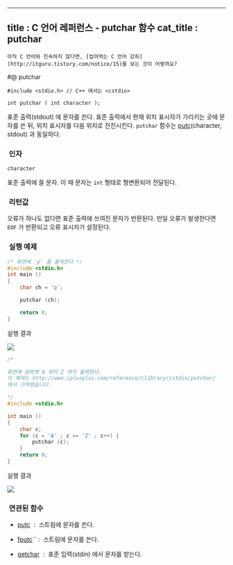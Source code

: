 ----------------
title : C 언어 레퍼런스 - putchar 함수
cat_title :  putchar
--------------



```warning
아직 C 언어와 친숙하지 않다면, [씹어먹는 C 언어 강좌](http://itguru.tistory.com/notice/15)를 보는 것이 어떻까요?

```

#@ putchar

```info
#include <stdio.h> // C++ 에서는 <cstdio>

int putchar ( int character );
```

표준 출력(stdout) 에 문자를 쓴다.
표준 출력에서 현재 위치 표시자가 가리키는 곳에 문자를 쓴 뒤, 위치 표시자를 다음 위치로 전진시킨다.
`putchar` 함수는 [putc](http://itguru.tistory.com/46)(character, stdout) 과 동일하다.



###  인자

`character`

표준 출력에 쓸 문자. 이 때 문자는 `int` 형태로 형변환되어 전달된다.



###  리턴값

오류가 하나도 없다면 표준 출력에 쓰여진 문자가 반환된다.
만일 오류가 발생한다면 `EOF` 가 반환되고 오류 표시자가 설정된다.

###  실행 예제

```cpp
/* 화면에 'p' 를 출력한다 */
#include <stdio.h>
int main ()
{
    char ch = 'p';

    putchar (ch);

    return 0;
}
```

실행 결과


![](http://img1.daumcdn.net/thumb/R1920x0/?fname=http%3A%2F%2Fcfile3.uf.tistory.com%2Fimage%2F16415F144B6AB65213766E)

```cpp
/*

화면에 알파벳 A 부터 Z 까지 출력한다.
이 예제는 http://www.cplusplus.com/reference/clibrary/cstdio/putchar/
에서 가져왔습니다.

*/
#include <stdio.h>

int main ()
{
    char c;
    for (c = 'A' ; c <= 'Z' ; c++) {
        putchar (c);
    }
    return 0;
}
```

실행 결과


![](http://img1.daumcdn.net/thumb/R1920x0/?fname=http%3A%2F%2Fcfile22.uf.tistory.com%2Fimage%2F1304D4134B6AB693652E08)




###  연관된 함수





*  [putc](http://itguru.tistory.com/46)  :  스트림에 문자를 쓴다.

*  [fputc](http://itguru.tistory.com/39)`` :  스트림에 문자를 쓴다.

*  [getchar](http://itguru.tistory.com/44)  :  표준 입력(stdin) 에서 문자를 받는다.







